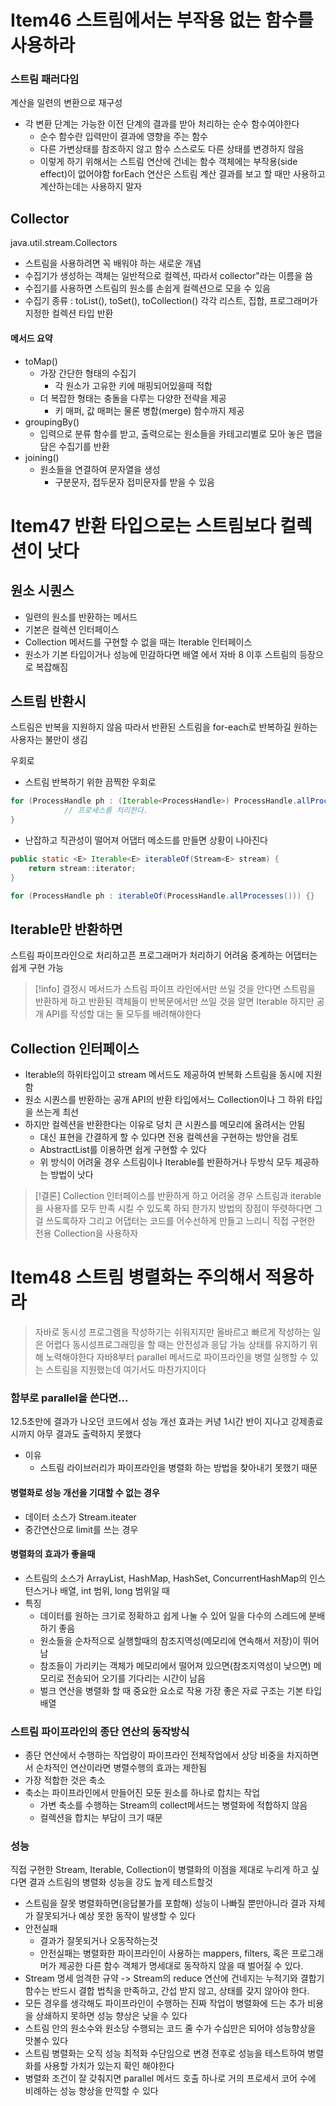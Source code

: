 # Item46 스트림에서는 부작용 없는 함수를 사용하라
### 스트림 패러다임
계산을 일련의 변환으로 재구성
- 각 변환 단계는 가능한 이전 단계의 결과를 받아 처리하는 순수 함수여야한다
	- 순수 함수란 입력만이 결과에 영향을 주는 함수
	- 다른 가변상태를 참조하지 않고 함수 스스로도 다른 상태를 변경하지 않음
	- 이렇게 하기 위해서는 스트림 연산에 건네는 함수 객체에는 부작용(side effect)이 없어야함
forEach 연산은 스트림 계산 결과를 보고 할 때만 사용하고 계산하는데는 사용하지 말자

## Collector
java.util.stream.Collectors
- 스트림을 사용하려면 꼭 배워야 하는 새로운 개념
- 수집기가 생성하는 객체는 일반적으로 컬렉션, 따라서 collector"라는 이름을 씀
- 수집기를 사용하면 스트림의 원소를 손쉽게 컬렉션으로 모을 수 있음
- 수집기 종류 : toList(), toSet(), toCollection() 각각 리스트, 집합, 프로그래머가 지정한 컬렉션 타입 반환

#### 메서드 요약
- toMap()
    - 가장 간단한 형태의 수집기
		- 각 원소가 고유한 키에 매핑되어있을때 적합
	- 더 복잡한 형태는 충돌을 다루는 다양한 전략을 제공
		- 키 매퍼, 값 매퍼는 물론 병합(merge) 함수까지 제공
- groupingBy()
    - 입력으로 분류 함수를 받고, 출력으로는 원소들을 카테고리별로 모아 놓은 맵을 담은 수집기를 반환
- joining()
    - 원소들을 연결하여 문자열을 생성
	    - 구분문자, 접두문자 접미문자를 받을 수 있음

# Item47 반환 타입으로는 스트림보다 컬렉션이 낫다
## 원소 시퀀스
- 일련의 원소를 반환하는 메서드 
- 기본은 컬렉션 인터페이스
- Collection 메서드를 구현할 수 없을 때는 Iterable 인터페이스
- 원소가 기본 타입이거나 성능에 민감하다면 배열
에서 자바 8 이후 스트림의 등장으로 복잡해짐

## 스트림 반환시
스트림은 반복을 지원하지 않음
따라서 반환된 스트림을 for-each로 반복하길 원하는 사용자는 불만이 생김

우회로
- 스트림 반복하기 위한 끔찍한 우회로
```java
for (ProcessHandle ph : (Iterable<ProcessHandle>) ProcessHandle.allProcesses()::iterator) {
            // 프로세스를 처리한다.
}
```

- 난잡하고 직관성이 떨어져 어댑터 메소드를 만들면 상황이 나아진다

```java
public static <E> Iterable<E> iterableOf(Stream<E> stream) { 
	return stream::iterator; 
}

for (ProcessHandle ph : iterableOf(ProcessHandle.allProcesses())) {}
```

## Iterable만 반환하면
스트림 파이프라인으로 처리하고픈 프로그래머가 처리하기 어려움
중계하는 어댑터는 쉽게 구현 가능

>[!info] 결정시
>메서드가 스트림 파이프 라인에서만 쓰일 것을 안다면 스트림을 반환하게 하고 반환된 객체들이 반복문에서만 쓰일 것을 알면 Iterable
>하지만 공개 API를 작성할 대는 둘 모두를 배려해야한다

## Collection 인터페이스
- Iterable의 하위타입이고 stream 메서드도 제공하여 반복화 스트림을 동시에 지원함
- 원소 시퀀스를 반환하는 공개 API의 반환 타입에서느 Collection이나 그 하위 타입을 쓰는게 최선
- 하지만 컬렉션을 반환한다는 이유로 덩치 큰 시퀀스를 메모리에 올려서는 안됨
	- 대신 표현을 간결하게 할 수 있다면 전용 컬렉션을 구현하는 방안을 검토
	- AbstractList를 이용하면 쉽게 구현할 수 있다
	- 위 방식이 어려울 경우 스트림이나 Iterable를 반환하거나 두방식 모두 제공하는 방법이 낫다

>[!결론] 
>Collection 인터페이스를 반환하게 하고 어려울 경우 스트림과 iterable을 사용자를 모두 만족 시킬 수 있도록 하되 한가지 방법의 장점이 뚜렷하다면 그걸 쓰도록하자
> 그리고 어댑터는 코드를 어수선하게 만들고 느리니 직접 구현한 전용 Collection을 사용하자

# Item48 스트림 병렬화는 주의해서 적용하라

>자바로 동시성 프로그램을 작성하기는 쉬워지지만 올바르고 빠르게 작성하는 일은 어렵다
>동시성프로그래밍을 할 때는 안전성과 응답 가능 상태를 유지하기 위해 노력해야한다
>자바8부터 parallel 메서드로 파이프라인을 병렬 실행할 수 있는 스트림을 지원했는데 여기서도 마찬가지이다

### 함부로 parallel을 쓴다면...
12.5초만에 결과가 나오던 코드에서 성능 개선 효과는 커녕 1시간 반이 지나고 강제종료시까지 아무 결과도 출력하지 못했다
- 이유
	- 스트림 라이브러리가 파이프라인을 병렬화 하는 방법을 찾아내기 못했기 때문
#### 병렬화로 성능 개선을 기대할 수 없는 경우
- 데이터 소스가 Stream.iteater
- 중간연산으로 limit를 쓰는 경우

#### 병렬화의 효과가 좋을때
- 스트림의 소스가 ArrayList, HashMap, HashSet, ConcurrentHashMap의 인스턴스거나 배열, int 범위, long 범위일 때 
- 특징
	- 데이터를 원하는 크기로 정확하고 쉽게 나눌 수 있어 일을 다수의 스레드에 분배하기 좋음
	- 원소들을 순차적으로 실행할때의 참조지역성(메모리에 연속해서 저장)이 뛰어남
	- 참조들이 가리키는 객체가 메모리에서 떨어져 있으면(참조지역성이 낮으면) 메모리로 전송되어 오기를 기다리는 시간이 남음
	- 벌크 연산을 병렬화 할 때 중요한 요소로 작용 가장 좋은 자료 구조는 기본 타입 배열

### 스트림 파이프라인의 종단 연산의 동작방식
- 종단 연산에서 수행하는 작업량이 파이프라인 전체작업에서 상당 비중을 차지하면서 순차적인 연산이라면 병렬수행의 효과는 제한됨
- 가장 적합한 것은 축소
- 축소는 파이프라인에서 만들어진 모둔 원소를 하나로 합치는 작업
	- 가변 축소를 수행하는 Stream의 collect메서드는 병렬화에 적합하지 않음
	- 컬렉션을 합치는 부담이 크기 때문

### 성능
직접 구현한 Stream, Iterable, Collection이 병렬화의 이점을 제대로 누리게 하고 싶다면 결과 스트림의 병렬화 성능을 강도 높게 테스트할것
- 스트림을 잘못 병렬화하면(응답불가를 포함해) 성능이 나빠질 뿐만아니라 결과 자체가 잘못되거나 예상 못한 동작이 발생할 수 있다
- 안전실패 
	- 결과가 잘못되거나 오동작하는것
	- 안전실패는 병렬화한 파이프라인이 사용하는 mappers, filters, 혹은 프로그래머가 제공한 다른 함수 객체가 명세대로 동작하지 않을 때 벌어질 수 있다.
- Stream 명세 엄격한 규약 -> Stream의 reduce 연산에 건네지는 누적기와 결합기 함수는 반드시 결합 법칙을 만족하고, 간섭 받지 않고, 상태를 갖지 않아야 한다.
- 모든 경우를 생각해도 파이프라인이 수행하는 진짜 작업이 병렬화에 드는 추가 비용을 상쇄하지 못하면 성능 향상은 낮을 수 있다
- 스트림 안의 원소수와 원소당 수행되는 코드 줄 수가 수십만은 되어야 성능향상을 맛볼수 있다
- 스트림 병렬화는 오직 성능 최적화 수단임으로 변경 전후로 성능을 테스트하여 병렬화를 사용할 가치가 있는지 확인 해야한다
- 병렬화 조건이 잘 갖춰지면 parallel 메서드 호출 하나로 거의 프로세서 코어 수에 비례하는 성능 향상을 만끽할 수 있다

